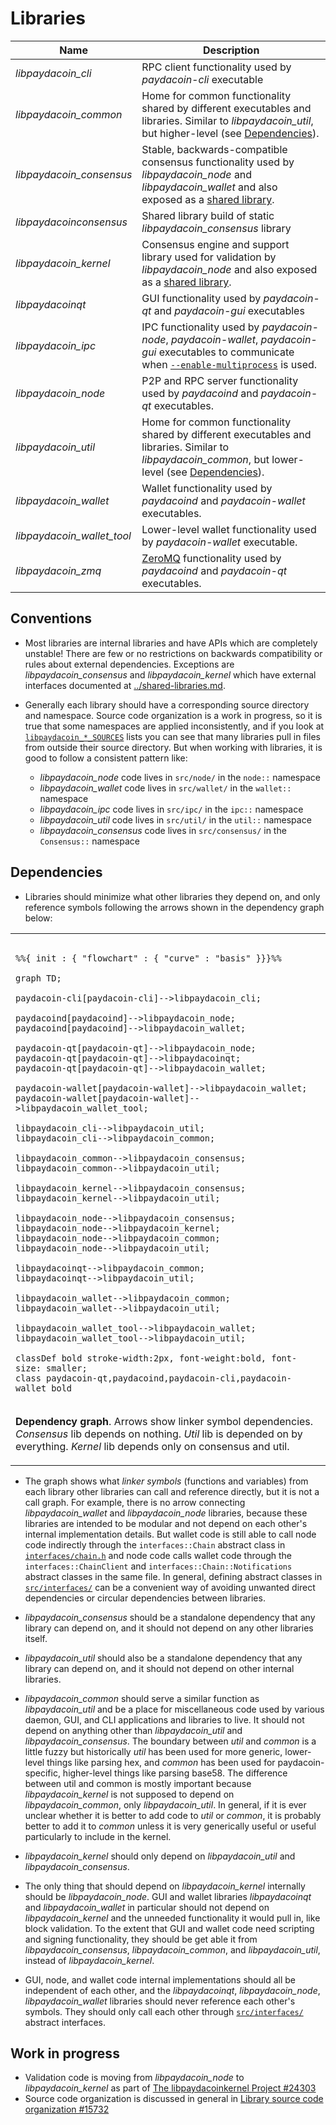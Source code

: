 # Libraries

| Name                     | Description |
|--------------------------|-------------|
| *libpaydacoin_cli*         | RPC client functionality used by *paydacoin-cli* executable |
| *libpaydacoin_common*      | Home for common functionality shared by different executables and libraries. Similar to *libpaydacoin_util*, but higher-level (see [Dependencies](#dependencies)). |
| *libpaydacoin_consensus*   | Stable, backwards-compatible consensus functionality used by *libpaydacoin_node* and *libpaydacoin_wallet* and also exposed as a [shared library](../shared-libraries.md). |
| *libpaydacoinconsensus*    | Shared library build of static *libpaydacoin_consensus* library |
| *libpaydacoin_kernel*      | Consensus engine and support library used for validation by *libpaydacoin_node* and also exposed as a [shared library](../shared-libraries.md). |
| *libpaydacoinqt*           | GUI functionality used by *paydacoin-qt* and *paydacoin-gui* executables |
| *libpaydacoin_ipc*         | IPC functionality used by *paydacoin-node*, *paydacoin-wallet*, *paydacoin-gui* executables to communicate when [`--enable-multiprocess`](multiprocess.md) is used. |
| *libpaydacoin_node*        | P2P and RPC server functionality used by *paydacoind* and *paydacoin-qt* executables. |
| *libpaydacoin_util*        | Home for common functionality shared by different executables and libraries. Similar to *libpaydacoin_common*, but lower-level (see [Dependencies](#dependencies)). |
| *libpaydacoin_wallet*      | Wallet functionality used by *paydacoind* and *paydacoin-wallet* executables. |
| *libpaydacoin_wallet_tool* | Lower-level wallet functionality used by *paydacoin-wallet* executable. |
| *libpaydacoin_zmq*         | [ZeroMQ](../zmq.md) functionality used by *paydacoind* and *paydacoin-qt* executables. |

## Conventions

- Most libraries are internal libraries and have APIs which are completely unstable! There are few or no restrictions on backwards compatibility or rules about external dependencies. Exceptions are *libpaydacoin_consensus* and *libpaydacoin_kernel* which have external interfaces documented at [../shared-libraries.md](../shared-libraries.md).

- Generally each library should have a corresponding source directory and namespace. Source code organization is a work in progress, so it is true that some namespaces are applied inconsistently, and if you look at [`libpaydacoin_*_SOURCES`](../../src/Makefile.am) lists you can see that many libraries pull in files from outside their source directory. But when working with libraries, it is good to follow a consistent pattern like:

  - *libpaydacoin_node* code lives in `src/node/` in the `node::` namespace
  - *libpaydacoin_wallet* code lives in `src/wallet/` in the `wallet::` namespace
  - *libpaydacoin_ipc* code lives in `src/ipc/` in the `ipc::` namespace
  - *libpaydacoin_util* code lives in `src/util/` in the `util::` namespace
  - *libpaydacoin_consensus* code lives in `src/consensus/` in the `Consensus::` namespace

## Dependencies

- Libraries should minimize what other libraries they depend on, and only reference symbols following the arrows shown in the dependency graph below:

<table><tr><td>

```mermaid

%%{ init : { "flowchart" : { "curve" : "basis" }}}%%

graph TD;

paydacoin-cli[paydacoin-cli]-->libpaydacoin_cli;

paydacoind[paydacoind]-->libpaydacoin_node;
paydacoind[paydacoind]-->libpaydacoin_wallet;

paydacoin-qt[paydacoin-qt]-->libpaydacoin_node;
paydacoin-qt[paydacoin-qt]-->libpaydacoinqt;
paydacoin-qt[paydacoin-qt]-->libpaydacoin_wallet;

paydacoin-wallet[paydacoin-wallet]-->libpaydacoin_wallet;
paydacoin-wallet[paydacoin-wallet]-->libpaydacoin_wallet_tool;

libpaydacoin_cli-->libpaydacoin_util;
libpaydacoin_cli-->libpaydacoin_common;

libpaydacoin_common-->libpaydacoin_consensus;
libpaydacoin_common-->libpaydacoin_util;

libpaydacoin_kernel-->libpaydacoin_consensus;
libpaydacoin_kernel-->libpaydacoin_util;

libpaydacoin_node-->libpaydacoin_consensus;
libpaydacoin_node-->libpaydacoin_kernel;
libpaydacoin_node-->libpaydacoin_common;
libpaydacoin_node-->libpaydacoin_util;

libpaydacoinqt-->libpaydacoin_common;
libpaydacoinqt-->libpaydacoin_util;

libpaydacoin_wallet-->libpaydacoin_common;
libpaydacoin_wallet-->libpaydacoin_util;

libpaydacoin_wallet_tool-->libpaydacoin_wallet;
libpaydacoin_wallet_tool-->libpaydacoin_util;

classDef bold stroke-width:2px, font-weight:bold, font-size: smaller;
class paydacoin-qt,paydacoind,paydacoin-cli,paydacoin-wallet bold
```
</td></tr><tr><td>

**Dependency graph**. Arrows show linker symbol dependencies. *Consensus* lib depends on nothing. *Util* lib is depended on by everything. *Kernel* lib depends only on consensus and util.

</td></tr></table>

- The graph shows what _linker symbols_ (functions and variables) from each library other libraries can call and reference directly, but it is not a call graph. For example, there is no arrow connecting *libpaydacoin_wallet* and *libpaydacoin_node* libraries, because these libraries are intended to be modular and not depend on each other's internal implementation details. But wallet code is still able to call node code indirectly through the `interfaces::Chain` abstract class in [`interfaces/chain.h`](../../src/interfaces/chain.h) and node code calls wallet code through the `interfaces::ChainClient` and `interfaces::Chain::Notifications` abstract classes in the same file. In general, defining abstract classes in [`src/interfaces/`](../../src/interfaces/) can be a convenient way of avoiding unwanted direct dependencies or circular dependencies between libraries.

- *libpaydacoin_consensus* should be a standalone dependency that any library can depend on, and it should not depend on any other libraries itself.

- *libpaydacoin_util* should also be a standalone dependency that any library can depend on, and it should not depend on other internal libraries.

- *libpaydacoin_common* should serve a similar function as *libpaydacoin_util* and be a place for miscellaneous code used by various daemon, GUI, and CLI applications and libraries to live. It should not depend on anything other than *libpaydacoin_util* and *libpaydacoin_consensus*. The boundary between _util_ and _common_ is a little fuzzy but historically _util_ has been used for more generic, lower-level things like parsing hex, and _common_ has been used for paydacoin-specific, higher-level things like parsing base58. The difference between util and common is mostly important because *libpaydacoin_kernel* is not supposed to depend on *libpaydacoin_common*, only *libpaydacoin_util*. In general, if it is ever unclear whether it is better to add code to *util* or *common*, it is probably better to add it to *common* unless it is very generically useful or useful particularly to include in the kernel.


- *libpaydacoin_kernel* should only depend on *libpaydacoin_util* and *libpaydacoin_consensus*.

- The only thing that should depend on *libpaydacoin_kernel* internally should be *libpaydacoin_node*. GUI and wallet libraries *libpaydacoinqt* and *libpaydacoin_wallet* in particular should not depend on *libpaydacoin_kernel* and the unneeded functionality it would pull in, like block validation. To the extent that GUI and wallet code need scripting and signing functionality, they should be get able it from *libpaydacoin_consensus*, *libpaydacoin_common*, and *libpaydacoin_util*, instead of *libpaydacoin_kernel*.

- GUI, node, and wallet code internal implementations should all be independent of each other, and the *libpaydacoinqt*, *libpaydacoin_node*, *libpaydacoin_wallet* libraries should never reference each other's symbols. They should only call each other through [`src/interfaces/`](`../../src/interfaces/`) abstract interfaces.

## Work in progress

- Validation code is moving from *libpaydacoin_node* to *libpaydacoin_kernel* as part of [The libpaydacoinkernel Project #24303](https://github.com/paydacoin/paydacoin/issues/24303)
- Source code organization is discussed in general in [Library source code organization #15732](https://github.com/paydacoin/paydacoin/issues/15732)
